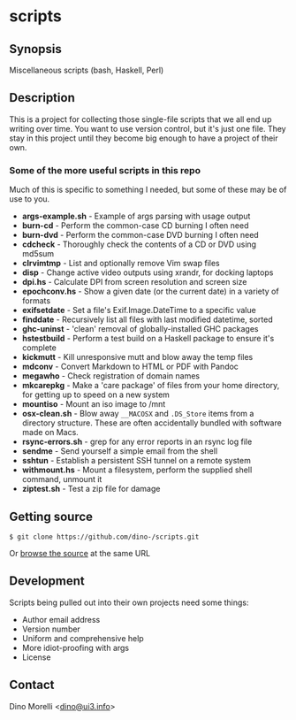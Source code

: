 # scripts


## Synopsis

Miscellaneous scripts (bash, Haskell, Perl)


## Description

This is a project for collecting those single-file scripts that
we all end up writing over time. You want to use version control,
but it's just one file. They stay in this project until they become
big enough to have a project of their own.


### Some of the more useful scripts in this repo

Much of this is specific to something I needed, but some of these may be of use
to you.

   * **args-example.sh** - Example of args parsing with usage output
   * **burn-cd** - Perform the common-case CD burning I often need
   * **burn-dvd** - Perform the common-case DVD burning I often need
   * **cdcheck** - Thoroughly check the contents of a CD or DVD
      using md5sum
   * **clrvimtmp** - List and optionally remove Vim swap files
   * **disp** - Change active video outputs using xrandr, for
      docking laptops
   * **dpi.hs** - Calculate DPI from screen resolution and screen
      size
   * **epochconv.hs** - Show a given date (or the current date)
      in a variety of formats
   * **exifsetdate** - Set a file's Exif.Image.DateTime to a
      specific value
   * **finddate** - Recursively list all files with last modified
      datetime, sorted
   * **ghc-uninst** - 'clean' removal of globally-installed GHC
      packages
   * **hstestbuild** - Perform a test build on a Haskell package
      to ensure it's complete
   * **kickmutt** - Kill unresponsive mutt and blow away the
      temp files
   * **mdconv** - Convert Markdown to HTML or PDF with Pandoc
   * **megawho** - Check registration of domain names
   * **mkcarepkg** - Make a 'care package' of files from your home
      directory, for getting up to speed on a new system
   * **mountiso** - Mount an iso image to /mnt
   * **osx-clean.sh** - Blow away `__MACOSX` and `.DS_Store` items from a
      directory structure. These are often accidentally bundled with software
      made on Macs.
   * **rsync-errors.sh** - grep for any error reports in an rsync log file
   * **sendme** - Send yourself a simple email from the shell
   * **sshtun** - Establish a persistent SSH tunnel on a remote
      system
   * **withmount.hs** - Mount a filesystem, perform the supplied
      shell command, unmount it
   * **ziptest.sh** - Test a zip file for damage


## Getting source

    $ git clone https://github.com/dino-/scripts.git

Or [browse the source](https://github.com/dino-/scripts.git) at the same URL


## Development

Scripts being pulled out into their own projects need some things:

  - Author email address
  - Version number
  - Uniform and comprehensive help
  - More idiot-proofing with args
  - License


## Contact

Dino Morelli <[dino@ui3.info](mailto:dino@ui3.info)>
